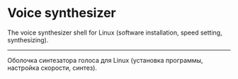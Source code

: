 # Voice synthesizer

The voice synthesizer shell for Linux (software installation, speed setting, synthesizing).

----

Оболочка синтезатора голоса для Linux (установка программы, настройка скорости, синтез).